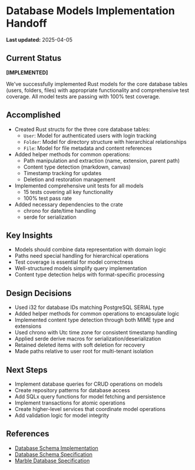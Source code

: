 # Database Models Implementation Handoff

**Last updated:** 2025-04-05

## Current Status
**[IMPLEMENTED]**

We've successfully implemented Rust models for the core database tables (users, folders, files) with appropriate functionality and comprehensive test coverage. All model tests are passing with 100% test coverage.

## Accomplished
- Created Rust structs for the three core database tables:
  * `User`: Model for authenticated users with login tracking
  * `Folder`: Model for directory structure with hierarchical relationships
  * `File`: Model for file metadata and content references
- Added helper methods for common operations:
  * Path manipulation and extraction (name, extension, parent path)
  * Content type detection (markdown, canvas)
  * Timestamp tracking for updates
  * Deletion and restoration management
- Implemented comprehensive unit tests for all models
  * 15 tests covering all key functionality
  * 100% test pass rate
- Added necessary dependencies to the crate
  * chrono for date/time handling
  * serde for serialization

## Key Insights
- Models should combine data representation with domain logic
- Paths need special handling for hierarchical operations
- Test coverage is essential for model correctness
- Well-structured models simplify query implementation
- Content type detection helps with format-specific processing

## Design Decisions
- Used i32 for database IDs matching PostgreSQL SERIAL type
- Added helper methods for common operations to encapsulate logic
- Implemented content type detection through both MIME type and extensions
- Used chrono with Utc time zone for consistent timestamp handling
- Applied serde derive macros for serialization/deserialization
- Retained deleted items with soft deletion for recovery
- Made paths relative to user root for multi-tenant isolation

## Next Steps
- Implement database queries for CRUD operations on models
- Create repository patterns for database access
- Add SQLx query functions for model fetching and persistence
- Implement transactions for atomic operations
- Create higher-level services that coordinate model operations
- Add validation logic for model integrity

## References
- [Database Schema Implementation](handoffs/database_schema_implementation.md)
- [Database Schema Specification](../domain/database_schema.md)
- [Marble Database Specification](../crates/marble_db.md)
